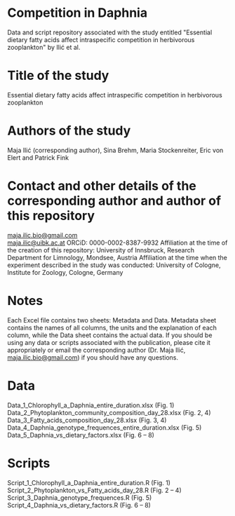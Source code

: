 # Competition in Daphnia
Data and script repository associated with the study entitled "Essential dietary fatty acids affect intraspecific competition in herbivorous zooplankton" by Ilić et al.

# Title of the study
Essential dietary fatty acids affect intraspecific competition in herbivorous zooplankton

# Authors of the study
Maja Ilić (corresponding author), Sina Brehm, Maria Stockenreiter, Eric von Elert and Patrick Fink

# Contact and other details of the corresponding author and author of this repository 
maja.ilic.bio@gmail.com<br/>
maja.ilic@uibk.ac.at
ORCiD: 0000-0002-8387-9932
Affiliation at the time of the creation of this repository: University of Innsbruck, Research Department for Limnology, Mondsee, Austria
Affiliation at the time when the experiment described in the study was conducted: University of Cologne, Institute for Zoology, Cologne, Germany

# Notes
Each Excel file contains two sheets: Metadata and Data. Metadata sheet contains the names of all columns, the units and the explanation of each column, while the Data sheet contains the actual data. If you should be using any data or scripts associated with the publication, please cite it appropriately or email the corresponding author (Dr. Maja Ilić, maja.ilic.bio@gmail.com) if you should have any questions.

# Data
Data_1_Chlorophyll_a_Daphnia_entire_duration.xlsx				    (Fig. 1)
Data_2_Phytoplankton_community_composition_day_28.xlsx			(Fig. 2, 4)
Data_3_Fatty_acids_composition_day_28.xlsx					        (Fig. 3, 4)
Data_4_Daphnia_genotype_frequences_entire_duration.xlsx			(Fig. 5)
Data_5_Daphnia_vs_dietary_factors.xlsx						          (Fig. 6 – 8)

# Scripts
Script_1_Chlorophyll_a_Daphnia_entire_duration.R				(Fig. 1)
Script_2_Phytoplankton_vs_Fatty_acids_day_28.R					(Fig. 2 – 4)
Script_3_Daphnia_genotype_frequences.R						      (Fig. 5)
Script_4_Daphnia_vs_dietary_factors.R						        (Fig. 6 – 8)
